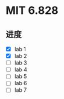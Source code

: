# MIT 6.828

## 进度

- [x] lab 1
- [x] lab 2
- [ ] lab 3
- [ ] lab 4
- [ ] lab 5
- [ ] lab 6
- [ ] lab 7
